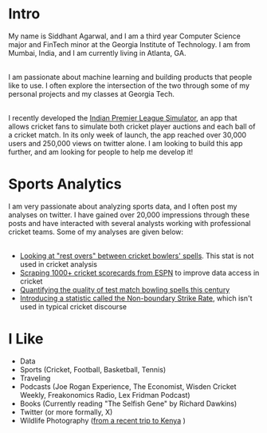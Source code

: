 # Intro

My name is Siddhant Agarwal, and I am a third year Computer Science major and FinTech minor at the Georgia Institute of Technology. I am from Mumbai, India, and I am currently living in Atlanta, GA.<br><br>

I am passionate about machine learning and building products that people like to use. I often explore the intersection of the two through
some of my personal projects and my classes at Georgia Tech.<br><br>

I recently developed the [Indian Premier League Simulator](https://x.com/S_Agarwal0402/status/1858448975013310686), an app that allows cricket fans to simulate both cricket player auctions and each ball of a cricket match. In its only week of launch, the app reached over 30,000 users and 250,000 views on twitter alone. I am looking to build this app further, and am looking for people to help me develop it!<br>

# Sports Analytics
I am very passionate about analyzing sports data, and I often post my analyses on twitter. I have gained over 20,000 impressions through these posts and have interacted with several analysts working with professional cricket teams. Some of my analyses are given below: <br><br>
- [Looking at "rest overs" between cricket bowlers' spells](https://x.com/S_Agarwal0402/status/1873722237611893064). This stat is not used in cricket analysis<br>
- [Scraping 1000+ cricket scorecards from ESPN](https://x.com/S_Agarwal0402/status/1745296483652440241) to improve data access in cricket<br>
- [Quantifying the quality of test match bowling spells this century](https://x.com/S_Agarwal0402/status/1741022124251468121)<br>
- [Introducing a statistic called the Non-boundary Strike Rate](https://x.com/S_Agarwal0402/status/1717408343294190059), which isn't used in typical cricket discourse

# I Like
- Data
- Sports (Cricket, Football, Basketball, Tennis)
- Traveling
- Podcasts (Joe Rogan Experience, The Economist, Wisden Cricket Weekly, Freakonomics Radio, Lex Fridman Podcast)
- Books (Currently reading "The Selfish Gene" by Richard Dawkins)
- Twitter (or more formally, X)
- Wildlife Photography ([from a recent trip to Kenya](https://drive.google.com/drive/folders/1YZuF_-pr_Y0SlBf1Sgzz6JCkGL1QP7VT?usp=sharing)
)
